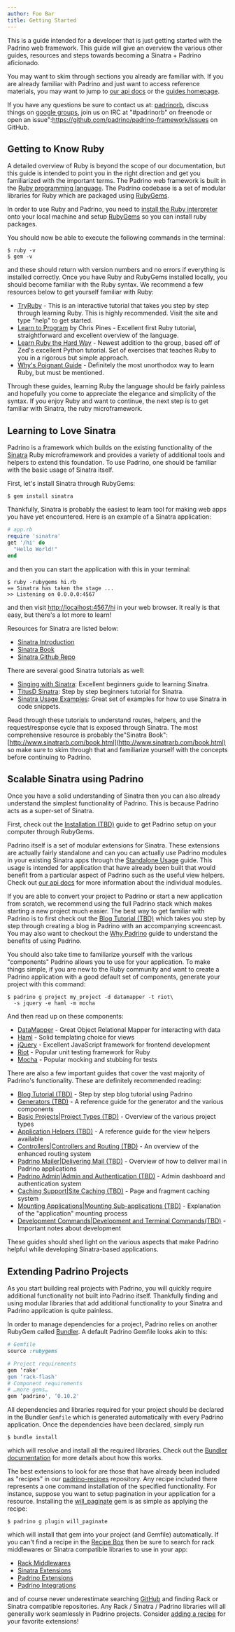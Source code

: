 ```yaml
---
author: Foo Bar
title: Getting Started
---
```


This is a guide intended for a developer that is just getting started with the Padrino web framework. This guide will
give an overview the various other guides, resources and steps towards becoming a Sinatra + Padrino aficionado.

You may want to skim through sections you already are familiar with. If you are already familiar with Padrino and just
want to access reference materials, you may want to jump to [our api docs](http://www.padrinorb.com/api/index.html) or
the [guides homepage](http://www.padrinorb.com/guides).


If you have any questions be sure to contact us at: [padrinorb](http://twitter.com/#!/padrinorb), discuss things on
[google groups](https://groups.google.com/forum/?hl=en#!forum/padrino), join us on IRC at "#padrinorb" on freenode or
open an issue":https://github.com/padrino/padrino-framework/issues on GitHub.


## Getting to Know Ruby

A detailed overview of Ruby is beyond the scope of our documentation, but this guide is intended to point you in the
right direction and get you familiarized with the important terms. The Padrino web framework is built in the
[Ruby programming language](http://www.ruby-lang.org/en/). The Padrino codebase is a set of modular libraries for Ruby
which are packaged using [RubyGems](http://rubygems.org/).


In order to use Ruby and Padrino, you need to
[install the Ruby interpreter](http://www.ruby-lang.org/en/downloads) onto your local machine and setup
[RubyGems](http://rubygems.org/pages/download) so you can install ruby packages.


You should now be able to execute the following commands in the terminal:


    $ ruby -v
    $ gem -v


and these should return with version numbers and no errors if everything is installed correctly. Once you have Ruby and
RubyGems installed locally, you should become familiar with the Ruby syntax. We recommend a few resources below to get
yourself familiar with Ruby:


- [TryRuby](http://tryruby.org/) - This is an interactive tutorial that takes you step by step through learning Ruby.
  This is highly recommended. Visit the site and type "help" to get started.
- [Learn to Program](http://pine.fm/LearnToProgram) by Chris Pines - Excellent first Ruby tutorial, straightforward and
  excellent overview of the language.
- [Learn Ruby the Hard Way](http://ruby.learncodethehardway.org/) - Newest addition to the group, based off of Zed's
  excellent Python tutorial. Set of exercises that teaches Ruby to you in a rigorous but simple approach.
- [Why's Poignant Guide](http://mislav.uniqpath.com/poignant-guide/book/chapter-1.html) - Definitely the most unorthodox
  way to learn Ruby, but must be mentioned.


Through these guides, learning Ruby the language should be fairly painless and hopefully you come to appreciate the
elegance and simplicity of the syntax. If you enjoy Ruby and want to continue, the next step is to get familiar with
Sinatra, the ruby microframework.


## Learning to Love Sinatra

Padrino is a framework which builds on the existing functionality of the [Sinatra](http://sinatrarb.com) Ruby
microframework and provides a variety of additional tools and helpers to extend this foundation. To use Padrino, one
should be familiar with the basic usage of Sinatra itself.


First, let's install Sinatra through RubyGems:


    $ gem install sinatra


Thankfully, Sinatra is probably the easiest to learn tool for making web apps you have yet encountered. Here is an
example of a Sinatra application:


```ruby
# app.rb
require 'sinatra'
get '/hi' do
  "Hello World!"
end
```


and then you can start the application with this in your terminal:



    $ ruby -rubygems hi.rb
    == Sinatra has taken the stage ...
    >> Listening on 0.0.0.0:4567


and then visit [http://localhost:4567/hi](http://localhost:4567/hi) in your web browser. It really is that easy, but
there's a lot more to learn!


Resources for Sinatra are listed below:


- [Sinatra Introduction](http://www.sinatrarb.com/intro.html)
- [Sinatra Book](http://www.sinatrarb.com/book.html)
- [Sinatra Github Repo](http://github.com/sinatra/sinatra)


There are several good Sinatra tutorials as well:


- [Singing with Sinatra](http://net.tutsplus.com/tutorials/ruby/singing-with-sinatra): Excellent beginners guide to
  learning Sinatra.
- [TitusD Sinatra](http://titusd.co.uk/2010/04/07/a-beginners-sinatra-tutorial): Step by step beginners tutorial for
  Sinatra.
- [Sinatra Usage Examples](http://blog.maxaller.name/2010/01/a-brief-introduction-to-ruby-sinatra-and-haml):  Great set
  of examples for how to use Sinatra in code snippets.


Read through these tutorials to understand routes, helpers, and the request/response cycle that is exposed through
Sinatra. The most comprehensive resource is probably the"Sinatra
Book":[http://www.sinatrarb.com/book.html](http://www.sinatrarb.com/book.html) so make sure to skim through that and
familiarize yourself with the concepts before continuing to Padrino.


## Scalable Sinatra using Padrino

Once you have a solid understanding of Sinatra then you can also already understand the simplest functionality of
Padrino. This is because Padrino acts as a super-set of Sinatra.


First, check out the [Installation (TBD)](TBD) guide to get Padrino setup on your computer through RubyGems.


Padrino itself is a set of modular extensions for Sinatra. These extensions are actually fairly standalone and can you
can actually use Padrino modules in your existing Sinatra apps through the
[Standalone Usage](http://www.padrinorb.com/guides/standalone-usage-in-sinatra) guide. This usage is intended for
application that have already been built that would benefit from a particular aspect of Padrino such as the useful view
helpers. Check out [our api docs](http://www.padrinorb.com/api/index.html) for more information about the individual
modules.


If you are able to convert your project to Padrino or start a new application from scratch, we recommend using the full
Padrino stack which makes starting a new project much easier. The best way to get familiar with Padrino is to first
check out the [Blog Tutorial (TBD)](TBD) which takes you step by step through creating a blog in Padrino with an
accompanying screencast. You may also want to checkout the [Why Padrino](http://www.padrinorb.com/pages/why) guide to
understand the benefits of using Padrino.


You should also take time to familiarize yourself with the various "components" Padrino allows you to use for your
application. To make things simple, if you are new to the Ruby community and want to create a Padrino application with a
good default set of components, generate your project with this command:


    $ padrino g project my_project -d datamapper -t riot\
      -s jquery -e haml -m mocha


And then read up on these components:

- [DataMapper](http://datamapper.org/docs/) - Great Object Relational Mapper for interacting with data
- [Haml](http://haml-lang.com/docs.html) - Solid templating choice for views
- [jQuery](http://jquery.com/) - Excellent JavaScript framework for frontend development
- [Riot](https://github.com/thumblemonks/riot) - Popular unit testing framework for Ruby
- [Mocha](http://mocha.rubyforge.org/) - Popular mocking and stubbing for tests


There are also a few important guides that cover the vast majority of Padrino's functionality. These are definitely
recommended reading:


- [Blog Tutorial (TBD)](TBD) - Step by step blog tutorial using Padrino
- [Generators (TBD)](TBD) - A reference guide for the generator and the various components
- [Basic Projects|Project Types (TBD)](TBD) - Overview of the various project types
- [Application Helpers (TBD)](TBD) - A reference guide for the view helpers available
- [Controllers|Controllers and Routing (TBD)](TBD) - An overview of the enhanced routing system
- [Padrino Mailer|Delivering Mail (TBD)](TBD) - Overview of how to deliver mail in Padrino applications
- [Padrino Admin|Admin and Authentication (TBD)](TBD) - Admin dashboard and authentication system
- [Caching Support|Site Caching (TBD)](TBD) - Page and fragment caching system
- [Mounting Applications|Mounting Sub-applications (TBD)](TBD) - Explanation of the "application" mounting process
- [Development Commands|Development and Terminal Commands(TBD)](TBD) - Important notes about development


These guides should shed light on the various aspects that make Padrino helpful while developing Sinatra-based
applications.


## Extending Padrino Projects

As you start building real projects with Padrino, you will quickly require additional functionality not built into
Padrino itself. Thankfully finding and using modular libraries that add additional functionality to your Sinatra and
Padrino application is quite painless.


In order to manage dependencies for a project, Padrino relies on another RubyGem called
[Bundler](http://gembundler.com). A default Padrino Gemfile looks akin to this:


```ruby
# Gemfile
source :rubygems

# Project requirements
gem ‘rake'
gem ‘rack-flash'
# Component requirements
# …more gems…
gem ‘padrino', ‘0.10.2'
```


All dependencies and libraries required for your project should be declared in the Bundler `Gemfile` which is generated
automatically with every Padrino application. Once the dependencies have been declared, simply run


    $ bundle install


which will resolve and install all the required libraries. Check out the [Bundler documentation](http://gembundler.com/)
for more details about how this works.


The best extensions to look for are those that have already been included as "recipes" in our
[padrino-recipes](http://github.com/padrino/padrino-recipes) repository.  Any recipe included there represents a one
command installation of the specified functionality. For instance, suppose you want to setup pagination in your
application for a resource. Installing the [will_paginate](https://github.com/mislav/will_paginate) gem is as simple as
applying the recipe:


    $ padrino g plugin will_paginate


which will install that gem into your project (and Gemfile) automatically. If you can't find a recipe in the [Recipe
Box](http://github.com/padrino/padrino-recipes) then be sure to search for rack middlewares or Sinatra compatible
libraries to use in your app:


- [Rack Middlewares](http://coderack.org/middlewares)
- [Sinatra Extensions](http://www.sinatrarb.com/extensions-wild.html)
- [Padrino Extensions](https://github.com/padrino/padrino-framework/wiki/Extensions)
- [Padrino Integrations](https://github.com/padrino/padrino-framework/wiki/Integrations)


and of course never underestimate searching [GitHub](https://github.com) and finding Rack or Sinatra compatible
repositories. Any Rack / Sinatra / Padrino libraries will all generally work seamlessly in Padrino projects.  Consider
[adding a recipe](http://github.com/padrino/padrino-recipes) for your favorite extensions!

